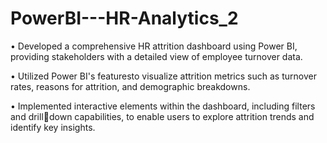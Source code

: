 # PowerBI---HR-Analytics_2

• Developed a comprehensive HR attrition dashboard using Power BI, providing
stakeholders with a detailed view of employee turnover data.

• Utilized Power BI's featuresto visualize attrition metrics such as turnover rates,
reasons for attrition, and demographic breakdowns.

• Implemented interactive elements within the dashboard, including filters and drilldown capabilities, to enable users to explore attrition trends and identify key
insights.
